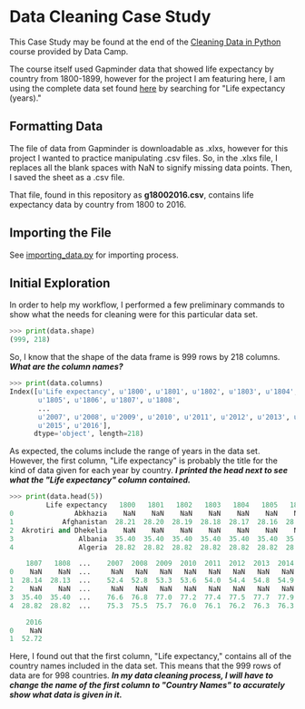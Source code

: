 # Data Cleaning Case Study

This Case Study may be found at the end of the [Cleaning Data in Python](https://www.datacamp.com/courses/cleaning-data-in-python) course provided by Data Camp.

The course itself used Gapminder data that showed life expectancy by country from 1800-1899, however for the project I am featuring here, I am using the complete data set found [here](https://www.gapminder.org/data/) by searching for "Life expectancy (years)."

## Formatting Data

The file of data from Gapminder is downloadable as .xlxs, however for this project I wanted to practice manipulating .csv files. So, in the .xlxs file, I replaces all the blank spaces with NaN to signify missing data points. Then, I saved the sheet as a .csv file. 

That file, found in this repository as **g18002016.csv**, contains life expectancy data by country from 1800 to 2016.

## Importing the File

See [importing_data.py](https://github.com/noahwill/datascience/blob/master/CleaningCaseStudy/importing_data.py) for importing process. 

## Initial Exploration 

In order to help my workflow, I performed a few preliminary commands to show what the needs for cleaning were for this particular data set. 

```python
>>> print(data.shape)
(999, 218)
```

So, I know that the shape of the data frame is 999 rows by 218 columns. **_What are the column names?_**

```python 
>>> print(data.columns)
Index([u'Life expectancy', u'1800', u'1801', u'1802', u'1803', u'1804',
       u'1805', u'1806', u'1807', u'1808',
       ...
       u'2007', u'2008', u'2009', u'2010', u'2011', u'2012', u'2013', u'2014',
       u'2015', u'2016'],
      dtype='object', length=218)
```

As expected, the colums include the range of years in the data set. However, the first column, "Life expectancy" is probably the title for the kind of data given for each year by country. **_I printed the head next to see what the "Life expectancy" column contained._**

```python
>>> print(data.head(5))
         Life expectancy   1800   1801   1802   1803   1804   1805   1806  \
0               Abkhazia    NaN    NaN    NaN    NaN    NaN    NaN    NaN   
1            Afghanistan  28.21  28.20  28.19  28.18  28.17  28.16  28.15   
2  Akrotiri and Dhekelia    NaN    NaN    NaN    NaN    NaN    NaN    NaN   
3                Albania  35.40  35.40  35.40  35.40  35.40  35.40  35.40   
4                Algeria  28.82  28.82  28.82  28.82  28.82  28.82  28.82   

    1807   1808  ...    2007  2008  2009  2010  2011  2012  2013  2014  2015  \
0    NaN    NaN  ...     NaN   NaN   NaN   NaN   NaN   NaN   NaN   NaN   NaN   
1  28.14  28.13  ...    52.4  52.8  53.3  53.6  54.0  54.4  54.8  54.9  53.8   
2    NaN    NaN  ...     NaN   NaN   NaN   NaN   NaN   NaN   NaN   NaN   NaN   
3  35.40  35.40  ...    76.6  76.8  77.0  77.2  77.4  77.5  77.7  77.9  78.0   
4  28.82  28.82  ...    75.3  75.5  75.7  76.0  76.1  76.2  76.3  76.3  76.4   

    2016  
0    NaN  
1  52.72  
```

Here, I found out that the first column, "Life expectancy," contains all of the country names included in the data set. This means that the 999 rows of data are for 998 countries. **_In my data cleaning process, I will have to change the name of the first column to "Country Names" to accurately show what data is given in it._**



